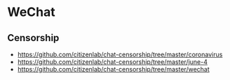 # WeChat

## Censorship

* https://github.com/citizenlab/chat-censorship/tree/master/coronavirus
* https://github.com/citizenlab/chat-censorship/tree/master/june-4
* https://github.com/citizenlab/chat-censorship/tree/master/wechat
